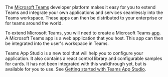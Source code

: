 The [Microsoft Teams](/microsoftteams/) developer platform makes it easy for you to extend Teams and integrate your own applications and services seamlessly into the Teams workspace. These apps can then be distributed to your enterprise or for teams around the world.

To extend Microsoft Teams, you will need to create a Microsoft Teams [app](~/concepts/apps/apps-overview). A Microsoft Teams app is a web application that you host. This app can then be integrated into the user's workspace in Teams.

Teams App Studio is a new tool that will help you to configure your application. It also contains a react control library and configurable samples for cards. It has not been integrated with this walkthrough yet, but is available for you to use.  See [Getting started with Teams App Studio](~/get-started/get-started-app-studio).
